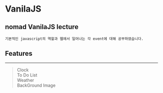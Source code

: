 # VanilaJS

## nomad VanilaJS lecture

```
기본적인 javascript의 역할과 웹에서 일어나는 각 event에 대해 공부하였습니다.
```

## Features
----------------------------------------------------------------------
> Clock   
> To Do List   
> Weather    
> BackGround Image    
